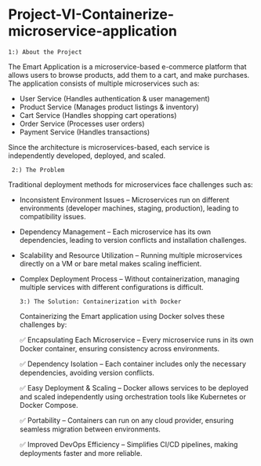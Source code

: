# Project-VI-Containerize-microservice-application 
    1:) About the Project
The Emart Application is a microservice-based e-commerce platform that allows users to browse products, add them to a cart, and make purchases. The application consists of multiple microservices such as:

  - User Service (Handles authentication & user management)
  - Product Service (Manages product listings & inventory)
  - Cart Service (Handles shopping cart operations)
  - Order Service (Processes user orders)
  - Payment Service (Handles transactions)
    
Since the architecture is microservices-based, each service is independently developed, deployed, and scaled.

     2:) The Problem
     
Traditional deployment methods for microservices face challenges such as:

  - Inconsistent Environment Issues – Microservices run on different environments (developer machines, staging, production), leading to compatibility issues.
  - Dependency Management – Each microservice has its own dependencies, leading to version conflicts and installation challenges.
  - Scalability and Resource Utilization – Running multiple microservices directly on a VM or bare metal makes scaling inefficient.
  - Complex Deployment Process – Without containerization, managing multiple services with different configurations is difficult.

        3:) The Solution: Containerization with Docker
    
    Containerizing the Emart application using Docker solves these challenges by:

      ✅ Encapsulating Each Microservice – Every microservice runs in its own Docker container, ensuring consistency across environments.
  
      ✅ Dependency Isolation – Each container includes only the necessary dependencies, avoiding version conflicts.
  
      ✅ Easy Deployment & Scaling – Docker allows services to be deployed and scaled independently using orchestration tools like Kubernetes or Docker Compose.
  
      ✅ Portability – Containers can run on any cloud provider, ensuring seamless migration between environments.
  
      ✅ Improved DevOps Efficiency – Simplifies CI/CD pipelines, making deployments faster and more reliable.


  


